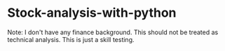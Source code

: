 # Stock-analysis-with-python
Note: I don't have any finance background. This should not be treated as technical analysis. This is just a skill testing. 
